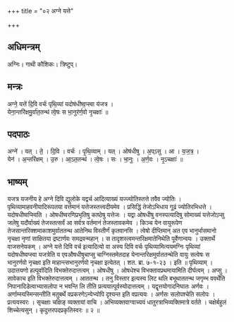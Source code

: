 +++
title = "०२ अग्ने यत्ते"

+++
## अधिमन्त्रम्
अग्निः। गाथी कौशिकः। त्रिष्टुप्।

## मन्त्रः
अग्ने॒ यत्ते॑ दि॒वि वर्चः॑ पृथि॒व्यां यदोष॑धीष्व॒प्स्वा य॑जत्र ।  
येना॒न्तरि॑क्षमु॒र्वा॑त॒तन्थ॑ त्वे॒षः स भा॒नुर॑र्ण॒वो नृ॒चक्षाः॑ ॥

## पदपाठः
अग्ने॑ । यत् । ते॒ । दि॒वि । वर्चः॑ । पृ॒थि॒व्याम् । यत् । ओष॑धीषु । अ॒प्ऽसु । आ । य॒ज॒त्र॒ ।  
येन॑ । अ॒न्तरि॑क्षम् । उ॒रु । आ॒ऽत॒तन्थ॑ । त्वे॒षः । सः । भा॒नुः । अ॒र्ण॒वः । नृ॒ऽचक्षाः॑ ॥

## भाष्यम्
यजत्र यजनीय हे अग्ने दिवि द्युलोके यद्वर्च आदित्याख्यं यज्ज्योतिस्तत्ते तवैव ज्योतिः । पृथिव्यामाहवनीयादिरूपतया वर्त्तमानं यत्तेजस्तत्त्वदीयमेव । प्रसिद्धिं तेजोऽभिधाय गूढं ज्योतिरभिधत्ते । यदोषधीष्वप्स्विति । ओषधीष्वरणिप्रभृतिषु काष्ठेषु यत्तेजः । यद्वा ओषधीषु वनस्पत्यादिषु सोमाख्यं यत्तेजोऽप्सु जलेषु यदौर्वाख्यं तेजस्तत्सर्वं आ सर्वत्र वर्तमानं तेजस्तावकमेव । किञ्च येन वायुरूपेण तेजसान्तरिक्शमाकाशमुर्वाततन्थ आतेनिथ विस्तीर्णं कृतवानसि । त्वेषो दीप्तिमान् अत एव भानुर्भासमानो नृचक्षा नृणां साक्षितया द्रष्टार्णवः समद्रवन्महान् । स तादृशस्त्वमन्तरिक्षमातेनिथेति पूर्वेणान्वयः । उक्तार्थे वाजसनेयकम् । अग्ने यत्ते दिवि वर्च इत्यादित्यो वा अस्य दिवि वर्चः पृथिव्यामित्ययमग्निः पृथिव्यां यदोषधीष्वप्स्वा यजत्रेति य एवऔषधीषुचाप्सु चाग्निस्तमेतदाह येनान्तरिक्षमुर्वाततन्थेति वायुः सत्वेषः स भानुरर्णवो नृचक्षा इति माहान्त्सभानुरर्णवो नृचक्षा इत्येतत् । शत. ब्रा. ७-१-२३ । इति ॥ पृथिव्याम् । उदात्तयणो हल्पूर्वादिति विभक्तेरुदात्तत्वम् । ओषधीषु । ओषधेश्च विभक्तावप्रथमायामिति दीर्घत्वम् । अप्सु । सावेकाच इति विभक्तेरुदात्तत्वम् । आततन्थ । तनु विस्तार इत्यस्य लिट थलि बभूथाततन्थ जगृम्भ ववर्थेति निपानादिडेत्वाभ्यासलोपा न भवन्ति लि तीति प्रत्ययात्पूर्वस्योदात्तत्वम् । यद्वृत्तयोगादनिघातः अर्णवः । अर्णाम्स्यस्मिन्सन्तीति मतुबर्थे वप्रकरणेऽन्येभ्योपि दृश्यन्त इति वप्रत्ययः । अर्णसः सलोपश्चेति सलोपः । प्रत्ययस्वरः । सृचक्षाः चक्षिङ् व्यक्तायां वाचि । अभिव्यक्तवाग्वाच्ययं धातुरत्राभिव्यक्तिमात्रे वर्तते । चक्षेर्बहुलं शिच्चेत्यसुन् । कृदुत्तरपदप्रकृतिस्वरः ॥ २ ॥